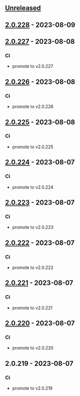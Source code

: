<a name="unreleased"></a>
## [Unreleased]


<a name="2.0.228"></a>
## [2.0.228] - 2023-08-09

<a name="2.0.227"></a>
## [2.0.227] - 2023-08-08
### Ci
- promote to v2.0.227


<a name="2.0.226"></a>
## [2.0.226] - 2023-08-08
### Ci
- promote to v2.0.226


<a name="2.0.225"></a>
## [2.0.225] - 2023-08-08
### Ci
- promote to v2.0.225


<a name="2.0.224"></a>
## [2.0.224] - 2023-08-07
### Ci
- promote to v2.0.224


<a name="2.0.223"></a>
## [2.0.223] - 2023-08-07
### Ci
- promote to v2.0.223


<a name="2.0.222"></a>
## [2.0.222] - 2023-08-07
### Ci
- promote to v2.0.222


<a name="2.0.221"></a>
## [2.0.221] - 2023-08-07
### Ci
- promote to v2.0.221


<a name="2.0.220"></a>
## [2.0.220] - 2023-08-07
### Ci
- promote to v2.0.220


<a name="2.0.219"></a>
## 2.0.219 - 2023-08-07
### Ci
- promote to v2.0.219


[Unreleased]: https://gitlab.industrysoftware.automation.siemens.com/caas-ops/fleet/aws-usea1-qa-qa/compare/2.0.228...HEAD
[2.0.228]: https://gitlab.industrysoftware.automation.siemens.com/caas-ops/fleet/aws-usea1-qa-qa/compare/2.0.227...2.0.228
[2.0.227]: https://gitlab.industrysoftware.automation.siemens.com/caas-ops/fleet/aws-usea1-qa-qa/compare/2.0.226...2.0.227
[2.0.226]: https://gitlab.industrysoftware.automation.siemens.com/caas-ops/fleet/aws-usea1-qa-qa/compare/2.0.225...2.0.226
[2.0.225]: https://gitlab.industrysoftware.automation.siemens.com/caas-ops/fleet/aws-usea1-qa-qa/compare/2.0.224...2.0.225
[2.0.224]: https://gitlab.industrysoftware.automation.siemens.com/caas-ops/fleet/aws-usea1-qa-qa/compare/2.0.223...2.0.224
[2.0.223]: https://gitlab.industrysoftware.automation.siemens.com/caas-ops/fleet/aws-usea1-qa-qa/compare/2.0.222...2.0.223
[2.0.222]: https://gitlab.industrysoftware.automation.siemens.com/caas-ops/fleet/aws-usea1-qa-qa/compare/2.0.221...2.0.222
[2.0.221]: https://gitlab.industrysoftware.automation.siemens.com/caas-ops/fleet/aws-usea1-qa-qa/compare/2.0.220...2.0.221
[2.0.220]: https://gitlab.industrysoftware.automation.siemens.com/caas-ops/fleet/aws-usea1-qa-qa/compare/2.0.219...2.0.220
